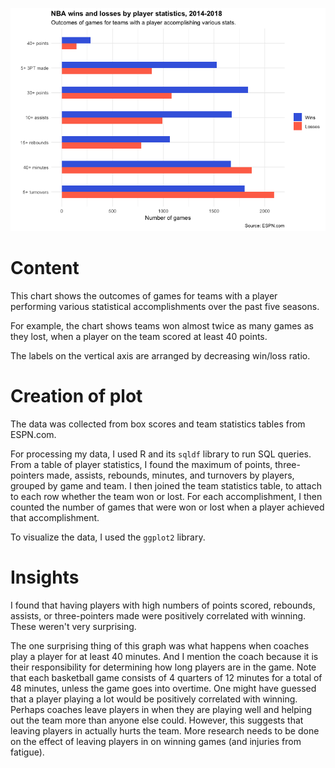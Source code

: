 ![plot1](https://github.com/djjung2/NBA-Data-Analysis/blob/master/Data%20Visualizations/data_r_plot1.png)

# Content

This chart shows the outcomes of games for teams with a player performing various statistical accomplishments over the past five seasons.

For example, the chart shows teams won almost twice as many games as they lost, when a player on the team scored at least 40 points.

The labels on the vertical axis are arranged by decreasing win/loss ratio.

# Creation of plot

The data was collected from box scores and team statistics tables from ESPN.com.

For processing my data, I used R and its `sqldf` library to run SQL queries.
From a table of player statistics, I found the maximum of points, three-pointers made, assists, rebounds, minutes, and turnovers by players, grouped by game and team.
I then joined the team statistics table, to attach to each row whether the team won or lost.
For each accomplishment, I then counted the number of games that were won or lost when a player achieved that accomplishment.

To visualize the data, I used the `ggplot2` library. 

# Insights

I found that having players with high numbers of points scored, rebounds, assists, or three-pointers made were positively correlated with winning.
These weren't very surprising.

The one surprising thing of this graph was what happens when coaches play a player for at least 40 minutes.
And I mention the coach because it is their responsibility for determining how long players are in the game.
Note that each basketball game consists of 4 quarters of 12 minutes for a total of 48 minutes, unless the game goes into overtime.
One might have guessed that a player playing a lot would be positively correlated with winning. 
Perhaps coaches leave players in when they are playing well and helping out the team more than anyone else could.
However, this suggests that leaving players in actually hurts the team.
More research needs to be done on the effect of leaving players in on winning games (and injuries from fatigue). 
